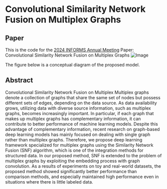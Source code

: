 # Convolutional Similarity Network Fusion on Multiplex Graphs
## Paper
This is the code for the [2024 INFORMS Annual Meeting](https://meetings.informs.org/wordpress/seattle2024/) Paper:  Convolutional Similarity Network Fusion on Multiplex Graphs
![Image](https://github.com/user-attachments/assets/a275edb5-5718-4524-b338-7852c041cf52)

The figure below is a conceptual diagram of the proposed model.
## Abstract
Convolutional Similarity Network Fusion on Multiplex
Multiplex graphs denote a collection of graphs that share the same set of nodes but possess different sets of edges, depending on the data source. As data availability grows, utilizing data with diverse source information, such as multiplex graphs, becomes increasingly important. In particular, if each graph that makes up multiplex graphs has complementary information, it can contribute to better performance of machine learning models. Despite this advantage of complementary information, recent research on graph-based deep learning models has mainly focused on dealing with single graph rather than multiplex graphs. Therefore, we propose deep learning framework specialized for multiplex graphs using the Similarity Network Fusion (SNF) algorithm, which is one of the integration methods for structured data. In our proposed method, SNF is extended to the problem of multiplex graphs by exploiting the embedding process with graph convolution. As a results of experiments on toy and real-world datasets, the proposed method showed significantly better performance than comparison methods, and especially maintained high performance even in situations where there is little labeled data.


